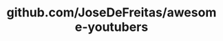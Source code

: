 ---
layout: post
title: github.com/JoseDeFreitas/awesome-youtubers
categories: link
tags: [انگلیسی, برنامه‌نویسی]
---